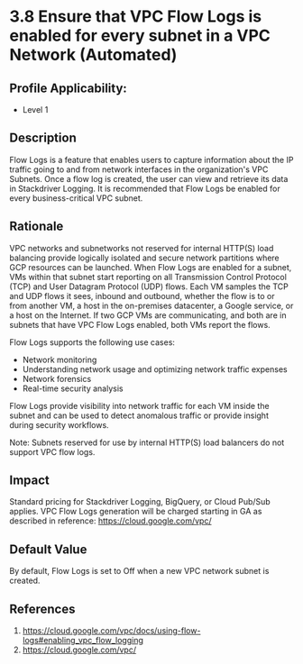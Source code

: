 # 3.8 Ensure that VPC Flow Logs is enabled for every subnet in a VPC Network (Automated)

## Profile Applicability:

- Level 1

## Description

Flow Logs is a feature that enables users to capture information about the IP traffic going to and from network interfaces in the organization's VPC Subnets. Once a flow log is created, the user can view and retrieve its data in Stackdriver Logging. It is recommended that Flow Logs be enabled for every business-critical VPC subnet.

## Rationale

VPC networks and subnetworks not reserved for internal HTTP(S) load balancing provide logically isolated and secure network partitions where GCP resources can be launched. When Flow Logs are enabled for a subnet, VMs within that subnet start reporting on all Transmission Control Protocol (TCP) and User Datagram Protocol (UDP) flows. Each VM samples the TCP and UDP flows it sees, inbound and outbound, whether the flow is to or from another VM, a host in the on-premises datacenter, a Google service, or a host on the Internet. If two GCP VMs are communicating, and both are in subnets that have VPC Flow Logs enabled, both VMs report the flows.  

Flow Logs supports the following use cases:
 - Network monitoring
 - Understanding network usage and optimizing network traffic expenses
 - Network forensics
 - Real-time security analysis  

Flow Logs provide visibility into network traffic for each VM inside the subnet and can be used to detect anomalous traffic or provide insight during security workflows.  

Note: Subnets reserved for use by internal HTTP(S) load balancers do not support VPC flow logs.

## Impact

Standard pricing for Stackdriver Logging, BigQuery, or Cloud Pub/Sub applies. VPC Flow Logs generation will be charged starting in GA as described in reference: https://cloud.google.com/vpc/

## Default Value

By default, Flow Logs is set to Off when a new VPC network subnet is created.

## References

1. https://cloud.google.com/vpc/docs/using-flow-logs#enabling_vpc_flow_logging
2. https://cloud.google.com/vpc/
